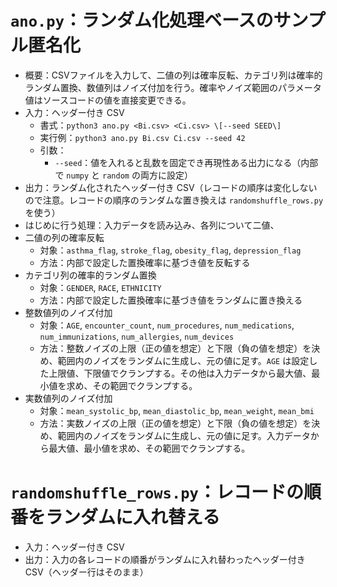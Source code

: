 # `ano.py`：ランダム化処理ベースのサンプル匿名化
- 概要：CSVファイルを入力して、二値の列は確率反転、カテゴリ列は確率的ランダム置換、数値列はノイズ付加を行う。確率やノイズ範囲のパラメータ値はソースコードの値を直接変更できる。
- 入力：ヘッダー付き CSV
    - 書式：`python3 ano.py <Bi.csv> <Ci.csv> \[--seed SEED\]`
    - 実行例：`python3 ano.py Bi.csv Ci.csv --seed 42`
    - 引数：
        - `--seed`：値を入れると乱数を固定でき再現性ある出力になる（内部で `numpy` と `random` の両方に設定）  
- 出力：ランダム化されたヘッダー付き CSV（レコードの順序は変化しないので注意。レコードの順序のランダムな置き換えは `randomshuffle_rows.py` を使う）
- はじめに行う処理：入力データを読み込み、各列について二値、
- 二値の列の確率反転
    - 対象：`asthma_flag`, `stroke_flag`, `obesity_flag`, `depression_flag`
    - 方法：内部で設定した置換確率に基づき値を反転する
- カテゴリ列の確率的ランダム置換
    - 対象：`GENDER`, `RACE`, `ETHNICITY`
    - 方法：内部で設定した置換確率に基づき値をランダムに置き換える
- 整数値列のノイズ付加
    - 対象：`AGE`, `encounter_count`, `num_procedures`, `num_medications`, `num_immunizations`, `num_allergies`, `num_devices`
    - 方法：整数ノイズの上限（正の値を想定）と下限（負の値を想定）を決め、範囲内のノイズをランダムに生成し、元の値に足す。`AGE` は設定した上限値、下限値でクランプする。その他は入力データから最大値、最小値を求め、その範囲でクランプする。 
- 実数値列のノイズ付加
    - 対象：`mean_systolic_bp`, `mean_diastolic_bp`, `mean_weight`, `mean_bmi`
    - 方法：実数ノイズの上限（正の値を想定）と下限（負の値を想定）を決め、範囲内のノイズをランダムに生成し、元の値に足す。入力データから最大値、最小値を求め、その範囲でクランプする。

# `randomshuffle_rows.py`：レコードの順番をランダムに入れ替える
- 入力：ヘッダー付き CSV
- 出力：入力の各レコードの順番がランダムに入れ替わったヘッダー付き CSV（ヘッダー行はそのまま）
